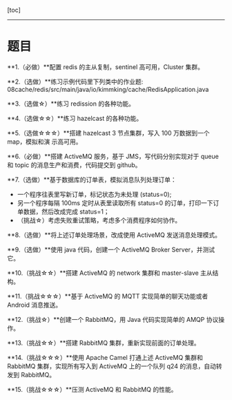 [toc]

---

# 题目

**1.（必做）**配置 redis 的主从复制，sentinel 高可用，Cluster 集群。

**2.（选做）**练习示例代码里下列类中的作业题:
08cache/redis/src/main/java/io/kimmking/cache/RedisApplication.java

**3.（选做☆）**练习 redission 的各种功能。

**4.（选做☆☆）**练习 hazelcast 的各种功能。

**5.（选做☆☆☆）**搭建 hazelcast 3 节点集群，写入 100 万数据到一个 map，模拟和演 示高可用。

**6.（必做）**搭建 ActiveMQ 服务，基于 JMS，写代码分别实现对于 queue 和 topic 的消息生产和消费，代码提交到 github。

**7.（选做）**基于数据库的订单表，模拟消息队列处理订单：

- 一个程序往表里写新订单，标记状态为未处理 (status=0);
- 另一个程序每隔 100ms 定时从表里读取所有 status=0 的订单，打印一下订单数据，然后改成完成 status=1；
- （挑战☆）考虑失败重试策略，考虑多个消费程序如何协作。

**8.（选做）**将上述订单处理场景，改成使用 ActiveMQ 发送消息处理模式。

**9.（选做）**使用 java 代码，创建一个 ActiveMQ Broker Server，并测试它。

**10.（挑战☆☆）**搭建 ActiveMQ 的 network 集群和 master-slave 主从结构。

**11.（挑战☆☆☆）**基于 ActiveMQ 的 MQTT 实现简单的聊天功能或者 Android 消息推送。

**12.（挑战☆）**创建一个 RabbitMQ，用 Java 代码实现简单的 AMQP 协议操作。

**13.（挑战☆☆）**搭建 RabbitMQ 集群，重新实现前面的订单处理。

**14.（挑战☆☆☆）**使用 Apache Camel 打通上述 ActiveMQ 集群和 RabbitMQ 集群，实现所有写入到 ActiveMQ 上的一个队列 q24 的消息，自动转发到 RabbitMQ。

**15.（挑战☆☆☆）**压测 ActiveMQ 和 RabbitMQ 的性能。